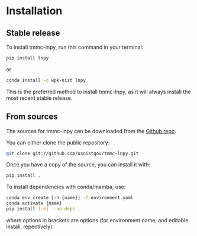 # Installation

## Stable release

To install tmmc-lnpy, run this command in your terminal:

```bash
pip install lnpy
```

or

```bash
conda install -c wpk-nist lnpy
```

This is the preferred method to install tmmc-lnpy, as it will always install the
most recent stable release.

## From sources

The sources for tmmc-lnpy can be downloaded from the [Github repo].

You can either clone the public repository:

```bash
git clone git://github.com/usnistgov/tmmc-lnpy.git
```

Once you have a copy of the source, you can install it with:

```bash
pip install .
```

To install dependencies with conda/mamba, use:

```bash
conda env create [-n {name}] -f environment.yaml
conda activate {name}
pip install [-e] --no-deps .
```

where options in brackets are options (for environment name, and editable
install, repectively).

[github repo]: https://github.com/usnistgov/tmmc-lnpy
